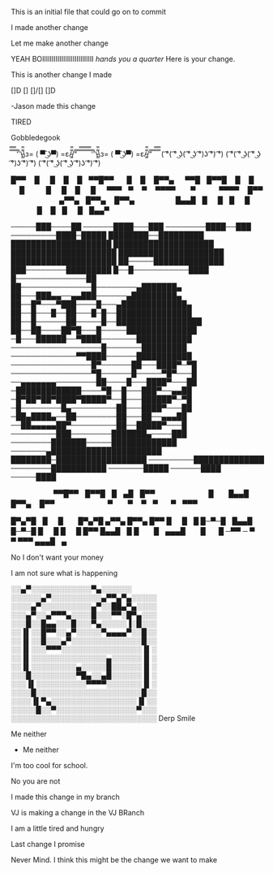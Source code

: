This is an initial file that could go on to commit

I made another change

Let me make another change


YEAH BOIIIIIIIIIIIIIIIIIIIIIIIIIII
*hands you a quarter*
Here is your change.

This is another change I made





[]D [] []\/[] []D

-Jason made this change

TIRED

Gobbledegook



̿̿ ̿̿ ̿̿ ̿'̿'\̵͇̿̿\з= ( ▀ ͜͞ʖ▀) =ε/̵͇̿̿/’̿’̿ ̿ ̿̿ ̿̿ ̿̿
̿̿ ̿̿ ̿̿ ̿'̿'\̵͇̿̿\з= ( ▀ ͜͞ʖ▀) =ε/̵͇̿̿/’̿’̿ ̿ ̿̿ ̿̿ ̿̿
( ͡°( ͡° ͜ʖ( ͡° ͜ʖ ͡°)ʖ ͡°) ͡°)
( ͡°( ͡° ͜ʖ( ͡° ͜ʖ ͡°)ʖ ͡°) ͡°)
( ͡°( ͡° ͜ʖ( ͡° ͜ʖ ͡°)ʖ ͡°) ͡°)




█▀▀ㅤ █ ㅤ █ㅤ █ㅤ █ㅤ▀▀█▀▀ㅤㅤ█ㅤ █ㅤ █▀▀▄ 　 
▀▀█ㅤ█▀▀█ㅤ █ㅤ █ㅤ ㅤ █ㅤㅤㅤ █ ㅤ █ㅤ █ ㅤ █ 　 
▀▀▀ㅤ▀ ㅤ▀ㅤ ▀▀▀▀ㅤㅤ ▀ㅤㅤ ㅤ ▀▀▀▀ㅤ █▀▀ 　 
ㅤㅤㅤㅤㅤㅤ▄▀▀▄ㅤ█▀▀▄ㅤ █▀▀▄ 
ㅤㅤㅤㅤㅤㅤ█▄▄█ㅤ█ ㅤ █ㅤ█ ㅤ █ 
ㅤㅤㅤㅤㅤㅤ█ㅤ █ㅤ█ ㅤ █ㅤ█▄▄▀

─────███────██
──────████───███
────────████──███
─────────████─█████
████████──█████████
████████████████████
████████████████████
█████████████████████
█████████████████████
█████████████████████
██─────██████████████
███────────█████████
█──█───────────████
█──────────────██
██──────────────█────────▄███████▄
██───███▄▄──▄▄███──────▄██$█████$██▄
██──█▀───▀███────█───▄██$█████████$██▄
██──█───█──██───█─█──█$█████████████$█
██──█──────██─────█──█████████████████
██──██────██▀█───█─────██████████████
─█───██████──▀████───────███████████
──────────────────█───────█████████
─────────────▀▀████──────███████████
────────────────█▀──────██───████▀─▀█
────────────────▀█──────█─────▀█▀───█
──▄▄▄▄▄▄▄────────██────█───████▀───██
─█████████████────▀█──█───███▀──▄▄██
─█▀██▀██▀████▀█████▀──█───██████▀─▀█
─█────────█▄─────────██───████▀───██
─██▄████▄──██────────██───██──▄▄▄██
──██▄▄▄▄▄██▀─────────██──█████▀───█
─────────███────────███████▄────███
────────███████─────█████████████
───────▄██████████████████████
████████─██████████████████
─────────██████████████
────────███████████
───────█████
──────████
─────████

ㅤ ㅤ ㅤ ㅤ ㅤ ▀▀█▀▀ㅤ█▀▀█ㅤ█ㅤ▄█ㅤ█▀▀ 
ㅤㅤ ㅤㅤ ㅤ ㅤㅤ█ ㅤㅤ█▄▄█ㅤ█▀▀▄ ㅤ█▀▀ 
ㅤ ㅤ ㅤ ㅤ ㅤ ㅤ ▀ㅤ ㅤ▀ㅤ ▀ㅤ▀ㅤㅤ▀ㅤ▀▀▀ 

█▀▄▀█ㅤ█ ㅤ █ㅤ ㅤ█▀▄▀█ ▄▀▀▄ █▀▀▄ █▀▀ █ ㅤ █ㅤ█ 
█─▀─█ㅤ█▄▄█ㅤㅤ █─▀─█ █ ㅤ █ █ ㅤ █ █▀▀ █▄▄█ㅤ█
█ㅤㅤ █ㅤ▄▄▄█ㅤ ㅤ█ㅤㅤ█ ─▀▀ ─ ▀ ㅤ ▀ ▀▀▀ ▄▄▄█ㅤ▄


No I don't want your money

I am not sure what is happening




░░▄▀░░░░░░░░░░░░▀▄░░░░░░
░░░░░░▄▀░░░░░░░░░░▄▀▀▄▀▄░░░░░
░░░░▄▀░░░░░░░░░░▄▀░░██▄▀▄░░░░
░░░▄▀░░▄▀▀▀▄░░░░█░░░▀▀░█▀▄░░░
░░░█░░█▄▄░░░█░░░▀▄░░░░░▐░█░░░
░░▐▌░░█▀▀░░▄▀░░░░░▀▄▄▄▄▀░░█░░
░░▐▌░░█░░░▄▀░░░░░░░░░░░░░░█░░
░░▐▌░░░▀▀▀░░░░░░░░░░░░░░░░▐▌░
░░▐▌░░░░░░░░░░░░░░░▄░░░░░░▐▌░
░░▐▌░░░░░░░░░▄░░░░░█░░░░░░▐▌░
░░░█░░░░░░░░░▀█▄░░▄█░░░░░░▐▌░
░░░▐▌░░░░░░░░░░▀▀▀▀░░░░░░░▐▌░
░░░░█░░░░░░░░░░░░░░░░░░░░░█░░
░░░░▐▌▀▄░░░░░░░░░░░░░░░░░▐▌░░
░░░░░█░░▀░░░░░░░░░░░░░░░░▀░░░
░░░░░░░░░░░░░░░░░░░░░░░░░░░░░
Derp Smile

Me neither
 - Me neither



I'm too cool for school.



No you are not

I made this change in my branch

VJ is making a change in the VJ BRanch

I am a little tired and hungry

Last change I promise

Never Mind. I think this might be the change we want to make